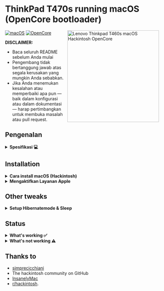# ThinkPad T470s running macOS (OpenCore bootloader)

<img align="right" src="/Images/t460s-monterey.png" alt="Lenovo Thinkpad T460s macOS Hackintosh OpenCore" width="300">

[![macOS](https://img.shields.io/badge/macOS-11.6.7-blue)](https://developer.apple.com/documentation/macos-release-notes)
[![OpenCore](https://img.shields.io/badge/OpenCore-0.8.1-green)](https://github.com/acidanthera/OpenCorePkg)

**DISCLAIMER:**  
- Baca seluruh README sebelum Anda mulai
- Pengembang tidak bertanggung jawab atas segala kerusakan yang mungkin Anda sebabkan.
- Jika Anda menemukan kesalahan atau memperbaiki apa pun — baik dalam konfigurasi atau dalam dokumentasi — harap pertimbangkan untuk membuka masalah atau pull request.

## Pengenalan

<details>  
<summary><strong>Spesifikasi 💻</strong></summary>
</br>

| Model              | Thinkpad T470s\*\*                                                                               |
| :----------------- | :-------------------------------------------------------------------------------------------------------- |
| Processor          | Core i5-6300U (2C, 2.4 / 3.0GHz, 3MB)                                                                     |
| Graphics           | Integrated Intel HD Graphics 520                                                                          |
| Memory             | 4GB Soldered + 4GB DIMM 2133MHz DDR4, dual-channel                                                        |
| Display            | 14" Full HD (1920x1080) IPS, Touch (read [Post-install>Enable Touchscreen](https://github.com/simprecicchiani/ThinkPad-T460s-macOS-OpenCore#post-install-optional))    |
| Storage            | Samsung 256GB NVMe SSD                                                                |
| Ethernet           | Intel Ethernet Connection I219-LM (Jacksonville)                                                          |
| WLAN + Bluetooth   | Broadcom Apple Wifi Device BCM43XX                                                   |
| Camera             | HD720p resolution, low light sensitive, fixed focus                                                       |
| Audio support      | HD Audio, Realtek ALC3245 codec, stereo speakers 1Wx2, dual array microphone, combo audio/microphone jack |
| Keyboard           | 6-row, spill-resistant, multimedia Fn keys, LED backlight                                                 |
| Battery            | Front Li-Polymer 3-cell (23Wh) and rear Li-Ion 3-cell (26Wh), both Integrated                             |

</details>

## Installation

<details>  
<summary><strong>Cara install macOS (Hackintosh)</strong></summary>
</br>

1. [Buat bootable](https://dortania.github.io/OpenCore-Install-Guide/installer-guide/#making-the-installer)
1. Unduh [EFI release terakhir](https://github.com/fadhelwr/T470S-Hackintosh-Skylake-OC/releases/) dan salin ke partisi ESP
1. Ubah setelan BIOS seperti tabel di bawah.
1. Boot melalui installer USB (tekan F12 untuk memilih perangkat boot) and [start the installation process](https://dortania.github.io/OpenCore-Install-Guide/installation/installation-process.html#booting-the-opencore-usb)

| Menu     |                   |                                 | Setting     |
| -------- | ----------------- | ------------------------------- | ----------- |
| Config   | USB               | UEFI BIOS Support               | `Enable`    |
|          | Power             | Intel SpeedStep Technology      | `Enable`    |
|          |                   | CPU Power Management            | `Enable`    |
|          | CPU               | Hyper-Threading Technology      | `Enable`    |
| Security | Security Chip     |                                 | `Disable`   |
|          | Memory Protection | Execution Prevention            | `Enable`    |
|          | Virtualization    | Intel Virtualization Technology | `Enable`    |
|          |                   | Intel VT-d Feature              | `Enable`    |
|          | Anti-Theft        | Computrace                      | `Disable`   |
|          | Secure Boot       |                                 | `Disable`   |
|          | Intel SGX         |                                 | `Disable`   |
|          | Device Guard      |                                 | `Disable`   |
| Startup  | UEFI/Legacy Boot  |                                 | `UEFI Only` |
|          | CSM Support       |                                 | `No`        |
|          | Boot Mode         |                                 | `Quick`     |

</details>

<details>  
<summary><strong>Mengaktifkan Layanan Apple</strong></summary>
</br>

1. Jalankan script berikut pada terminal

```bash
git clone https://github.com/corpnewt/GenSMBIOS && cd GenSMBIOS && chmod +x GenSMBIOS.command && ./GenSMBIOS.command
```

2. Ketik `3` untuk generate SMBIOS, kemudian ENTER
3. Ketik `MacbookPro13,3 5`, kemudian ENTER. Biarkan jendela Terminal terbuka.
4. Buka `/EFI/OC/Config.plist` dengan editor apapun dan arahkan ke `PlatformInfo -> Generic`
5. Tambahkan/Edit data pada `MLB, SystemSerialNumber dan SystemUUID`

```diff
<key>PlatformInfo</key>
<dict>
   <key>Generic</key>
   <array>
      </dict>
         <key>AdviseWindows</key>
         <false/>
         <key>SystemMemoryStatus</key>
         <string>Auto</string>
         <key>MLB</key>
+        <string>M0000000000000001</string>
         <key>ProcessorType</key>
         <integer>0</integer>
         <key>ROM</key>
         <data>ESIzRFVm</data>
         <key>SpoofVendor</key>
         <true/>
         <key>SystemProductName</key>
         <string>MacBookPro16,3</string>
         <key>SystemSerialNumber</key>
+        <string>W00000000001</string>
         <key>SystemUUID</key>
+        <string>00000000-0000-0000-0000-000000000000</string>
      </dict>
   </array>
</dict>
```

6. Simpan dan muat ulang perangkat

</details>

## Other tweaks

<details>  
<summary><strong>Setup Hibernatemode & Sleep</strong></summary>
</br>
<a href="https://www.tonymacx86.com/threads/release-sleeponlowbattery-solb.264785">Script that performs auto sleep/hibernate at low battery</a>
<br><br>
1.Buka terminal
<br>
2.Masukkan command berikut satu persatu
<br>
Pengaturan untuk AC:

```
sudo pmset -c standby 1
sudo pmset -c hibernatemode 0
```

Pengaturan untuk Baterai:

```
sudo pmset -b standby 1
sudo pmset -b standbydelayhigh 900
sudo pmset -b standbydelaylow 60
sudo pmset -b hibernatemode 25
sudo pmset -b highstandbythreshold 70
```

Pengaturan untuk baterai dan AC:

```
sudo pmset -a acwake 0
sudo pmset -a lidwake 1
sudo pmset -a powernap 0
```

Untuk mengembalikkan pengaturan awal jalankan `pmset restoredefaults` pada terminal.
</details> 

## Status

<details>  
<summary><strong>What's working ✅</strong></summary>
</br>
 
- [x] CPU Power Management `~1W on IDLE`
- [x] Intel HD 520 Graphics `incuding graphics acceleration`
- [x] USB ports
- [x] Internal camera `working fine on FaceTime, Skype, Zoom and others`
- [x] Sleep / Hibernatemode `25 or 3` / Wake / Shutdown / Reboot
- [x] Intel Gigabit Ethernet
- [x] Wifi, Bluetooth, Airdrop, Handoff, Continuity, Sidecar wireless `some functionalities may be buggy or broken on Intel WLAN cards`
- [x] iMessage, FaceTime, App Store, iTunes Store `Please generate your own SMBIOS`
- [x] Speakers and headphones combo jack 
- [x] Batteries
- [x] Keyboard map and hotkeys with [YogaSMC](https://github.com/zhen-zen/YogaSMC)
- [x] Touchscreen
- [x] [Trackpad, Trackpoint and physical buttons](/Images/VoodooRMI-T460s-trackpad-gestures.gif) `all macOS gestures working thanks to VoodooRMI`
- [x] SIP and FileVault 2 can be turned on
- [x] HDMI `with digital audio passthrough`
- [x] SD Card Reader `slow r/w speed but works`

</details>

<details>  
<summary><strong>What's not working ⚠️</strong></summary>
</br>

- [ ] Some users reported Mini DisplayPort is broken for them with latest updates, but it's working for me just fine
- [ ] Safari DRM `Use Chromium engine to watch Apple TV+, Amazon Prime Video, Netflix and others`
- [ ] WWAN (needs to be implemented)

</details>

## Thanks to
- [simprecicchiani](https://github.com/simprecicchiani)
- The hackintosh community on GitHub
- [InsanelyMac](https://www.insanelymac.com/forum/)
- [r/hackintosh](https://www.reddit.com/r/hackintosh/).
